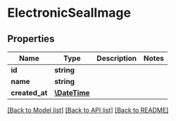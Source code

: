 # ElectronicSealImage

## Properties
Name | Type | Description | Notes
------------ | ------------- | ------------- | -------------
**id** | **string** |  | 
**name** | **string** |  | 
**created_at** | [**\DateTime**](\DateTime.md) |  | 

[[Back to Model list]](../../README.md#documentation-for-models) [[Back to API list]](../../README.md#documentation-for-api-endpoints) [[Back to README]](../../README.md)

